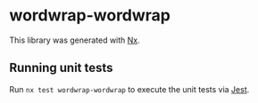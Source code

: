 # wordwrap-wordwrap

This library was generated with [Nx](https://nx.dev).

## Running unit tests

Run `nx test wordwrap-wordwrap` to execute the unit tests via [Jest](https://jestjs.io).
